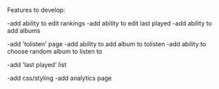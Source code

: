 Features to develop:

-add ability to edit rankings
-add ability to edit last played
-add ability to add albums

-add 'tolisten' page
-add ability to add album to tolisten
-add ability to choose random album to listen to

-add 'last played' list

-add css/styling
-add analytics page
